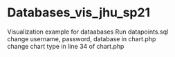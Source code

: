 # Databases_vis_jhu_sp21
Visualization example for dataabases 
Run datapoints.sql  
change username, password, database in chart.php  
change chart type in line 34 of chart.php
